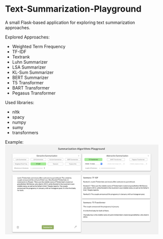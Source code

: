 # Text-Summarization-Playground

A small Flask-based application for exploring text summarization approaches.

Explored Approaches:
  - Weighted Term Frequency
  - TF-IDF
  - Textrank
  - Luhn Summarizer
  - LSA Summarizer
  - KL-Sum Summarizer
  - BERT Summarizer
  - T5 Transformer
  - BART Transformer
  - Pegasus Transformer

Used libraries:
  - nltk
  - spacy
  - numpy
  - sumy
  - transformers

Example:
![Screenshot2](https://raw.githubusercontent.com/markus1728/text-summarization-playground/master/static/Screenshot2.png)
